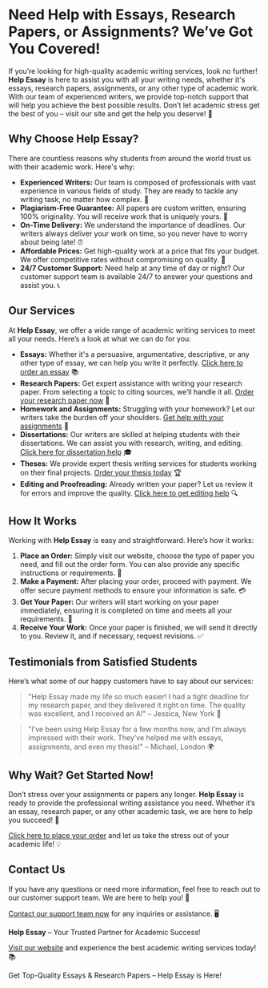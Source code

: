 <h1>Need Help with Essays, Research Papers, or Assignments? We’ve Got You Covered!</h1>

<p>If you’re looking for high-quality academic writing services, look no further! <strong>Help Essay</strong> is here to assist you with all your writing needs, whether it's essays, research papers, assignments, or any other type of academic work. With our team of experienced writers, we provide top-notch support that will help you achieve the best possible results. Don’t let academic stress get the best of you – visit our site and get the help you deserve! 🚀</p>

<h2>Why Choose <strong>Help Essay</strong>?</h2>

<p>There are countless reasons why students from around the world trust us with their academic work. Here's why:</p>

<ul>
    <li><strong>Experienced Writers:</strong> Our team is composed of professionals with vast experience in various fields of study. They are ready to tackle any writing task, no matter how complex. 🌟</li>
    <li><strong>Plagiarism-Free Guarantee:</strong> All papers are custom written, ensuring 100% originality. You will receive work that is uniquely yours. 📝</li>
    <li><strong>On-Time Delivery:</strong> We understand the importance of deadlines. Our writers always deliver your work on time, so you never have to worry about being late! ⏰</li>
    <li><strong>Affordable Prices:</strong> Get high-quality work at a price that fits your budget. We offer competitive rates without compromising on quality. 💸</li>
    <li><strong>24/7 Customer Support:</strong> Need help at any time of day or night? Our customer support team is available 24/7 to answer your questions and assist you. 📞</li>
</ul>

<h2>Our Services</h2>

<p>At <strong>Help Essay</strong>, we offer a wide range of academic writing services to meet all your needs. Here’s a look at what we can do for you:</p>

<ul>
    <li><strong>Essays:</strong> Whether it's a persuasive, argumentative, descriptive, or any other type of essay, we can help you write it perfectly. <a href="https://tinyurl.com/topessay?keyword=help+essay">Click here to order an essay</a> 📚</li>
    <li><strong>Research Papers:</strong> Get expert assistance with writing your research paper. From selecting a topic to citing sources, we’ll handle it all. <a href="https://tinyurl.com/topessay?keyword=help+essay">Order your research paper now</a> 🔬</li>
    <li><strong>Homework and Assignments:</strong> Struggling with your homework? Let our writers take the burden off your shoulders. <a href="https://tinyurl.com/topessay?keyword=help+essay">Get help with your assignments</a> 📖</li>
    <li><strong>Dissertations:</strong> Our writers are skilled at helping students with their dissertations. We can assist you with research, writing, and editing. <a href="https://tinyurl.com/topessay?keyword=help+essay">Click here for dissertation help</a> 🎓</li>
    <li><strong>Theses:</strong> We provide expert thesis writing services for students working on their final projects. <a href="https://tinyurl.com/topessay?keyword=help+essay">Order your thesis today</a> 🏆</li>
    <li><strong>Editing and Proofreading:</strong> Already written your paper? Let us review it for errors and improve the quality. <a href="https://tinyurl.com/topessay?keyword=help+essay">Click here to get editing help</a> 🔍</li>
</ul>

<h2>How It Works</h2>

<p>Working with <strong>Help Essay</strong> is easy and straightforward. Here’s how it works:</p>

<ol>
    <li><strong>Place an Order:</strong> Simply visit our website, choose the type of paper you need, and fill out the order form. You can also provide any specific instructions or requirements. 📝</li>
    <li><strong>Make a Payment:</strong> After placing your order, proceed with payment. We offer secure payment methods to ensure your information is safe. 💳</li>
    <li><strong>Get Your Paper:</strong> Our writers will start working on your paper immediately, ensuring it is completed on time and meets all your requirements. 🎯</li>
    <li><strong>Receive Your Work:</strong> Once your paper is finished, we will send it directly to you. Review it, and if necessary, request revisions. ✅</li>
</ol>

<h2>Testimonials from Satisfied Students</h2>

<p>Here’s what some of our happy customers have to say about our services:</p>

<blockquote>
    <p>"Help Essay made my life so much easier! I had a tight deadline for my research paper, and they delivered it right on time. The quality was excellent, and I received an A!" – Jessica, New York 🎉</p>
</blockquote>

<blockquote>
    <p>"I’ve been using Help Essay for a few months now, and I’m always impressed with their work. They’ve helped me with essays, assignments, and even my thesis!" – Michael, London 🌍</p>
</blockquote>

<h2>Why Wait? Get Started Now!</h2>

<p>Don’t stress over your assignments or papers any longer. <strong>Help Essay</strong> is ready to provide the professional writing assistance you need. Whether it’s an essay, research paper, or any other academic task, we are here to help you succeed! 🚀</p>

<p><a href="https://tinyurl.com/topessay?keyword=help+essay">Click here to place your order</a> and let us take the stress out of your academic life! 💡</p>

<h2>Contact Us</h2>

<p>If you have any questions or need more information, feel free to reach out to our customer support team. We are here to help you! 📩</p>

<p><a href="https://tinyurl.com/topessay?keyword=help+essay">Contact our support team now</a> for any inquiries or assistance. 🖥️</p>

<p><strong>Help Essay</strong> – Your Trusted Partner for Academic Success!</p>

<p><a href="https://tinyurl.com/topessay?keyword=help+essay">Visit our website</a> and experience the best academic writing services today! 📚</p>
Get Top-Quality Essays &amp; Research Papers – Help Essay is Here!
